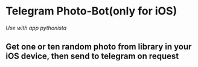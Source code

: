 # Telegram Photo-Bot(only for iOS)
*Use with app pythonista*

## Get one or ten random photo from library in your iOS device, then send to telegram on request
